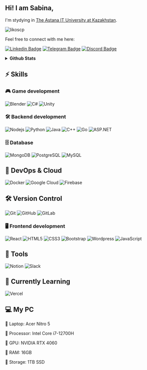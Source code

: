 ## Hi! I am Sabina,
 I'm stydying in [The Astana IT University at Kazakhstan](https://astanait.edu.kz/en/main-page/). 
 <p align="left"> <img src="https://komarev.com/ghpvc/?username=likoscp&label=Profile%20views&color=0e75b6&style=flat" alt="likoscp" /> </p>

Feel free to connect with me here:

[![Linkedin Badge](https://img.shields.io/badge/-LinkedIn_sabina-00599C?style=flat&logo=LinkedIn&logoColor=white&link=https://www.linkedin.com/in/sabina-abdikhalikova/)](https://www.linkedin.com/in/sabina-abdikhalikova/)
[![Telegram Badge](https://img.shields.io/badge/-@binaforjob-blue?style=flat-square&logo=telegram&logoColor=white&link=https://t.me/binaforjob/)](https://t.me/binaforjob)
[![Discord Badge](https://img.shields.io/badge/-@binaforjob-5662f6?style=flat-square&logo=Discord&logoColor=white&link=https://t.me/binaforjob/)](https://t.me/binaforjob)


<details>
  <summary><b> Github Stats</b></summary>

![Github Stats](https://github-readme-stats.vercel.app/api?username=likoscp&show_icons=true&locale=en) ![Github Stats](https://github-readme-stats.vercel.app/api/top-langs/?username=likoscp&exclude_repo=KNN-Image-Classification&show_icons=true&hide_border=true&layout=compact&langs_count=8)
</details>

## ⚡ Skills
### 🎮 Game development
![Blender](https://img.shields.io/badge/-Blender-black?style=flat-square&logo=blender)
![C#](https://img.shields.io/badge/-CSharp-black?style=flat-square&logo=sharp)
![Unity](https://img.shields.io/badge/-Unity-black?style=flat-square&logo=unity)

### 🛠️ Backend development
![Nodejs](https://img.shields.io/badge/-Nodejs-black?style=flat-square&logo=Node.js)
![Python](https://img.shields.io/badge/-Python-black?style=flat-square&logo=Python)
![Java](https://img.shields.io/badge/-java-E34A86?style=flat-square&logo=java)
![C++](https://img.shields.io/badge/-C++-00599C?style=flat-square&logo=c)
![Go](https://img.shields.io/badge/-Go-00599C?style=flat-square&logo=Go&logoColor=white)
![ASP.NET](https://img.shields.io/badge/-ASP.NET-black?style=flat-square&logo=.net)

### 🗄️ Database
![MongoDB](https://img.shields.io/badge/-MongoDB-black?style=flat-square&logo=mongodb)
![PostgreSQL](https://img.shields.io/badge/-PostgreSQL-blue?style=flat-square&logo=postgresql&logoColor=white)
![MySQL](https://img.shields.io/badge/-MySQL-black?style=flat-square&logo=mysql)
## 🚀 DevOps & Cloud
![Docker](https://img.shields.io/badge/-Docker-black?style=flat-square&logo=docker)
![Google Cloud](https://img.shields.io/badge/Google%20Cloud-black?style=flat-square&logo=google-cloud)
![Firebase](https://img.shields.io/badge/-Firebase-black?style=flat-square&logo=firebase)

## 🛠️  Version Control
![Git](https://img.shields.io/badge/-Git-black?style=flat-square&logo=git)
![GitHub](https://img.shields.io/badge/-GitHub-181717?style=flat-square&logo=github)
![GitLab](https://img.shields.io/badge/-GitLab-black?style=flat-square&logo=gitlab)
### 🖥️ Frontend development
![React](https://img.shields.io/badge/-React-black?style=flat-square&logo=react)
![HTML5](https://img.shields.io/badge/-HTML5-E34F26?style=flat-square&logo=html5&logoColor=white)
![CSS3](https://img.shields.io/badge/-CSS3-1572B6?style=flat-square&logo=css3)
![Bootstrap](https://img.shields.io/badge/-Bootstrap-563D7C?style=flat-square&logo=bootstrap&logoColor=white)
![Wordpress](https://img.shields.io/badge/-Wordpress-black?style=flat-square&logo=Wordpress)
![JavaScript](https://img.shields.io/badge/-JavaScript-black?style=flat-square&logo=javascript)
## 🔧 Tools 
![Notion](https://img.shields.io/badge/-Notion-black?style=flat-square&logo=Notion)
![Slack](https://img.shields.io/badge/-Slack-black?style=flat-square&logo=Slack)

## 🌱 Currently Learning 
![Vercel](https://img.shields.io/badge/-Vercel-black?style=flat-square&logo=Vercel)

## 💻 My PC
🔹 Laptop: Acer Nitro 5

🔹 Processor: Intel Core i7-12700H

🔹 GPU: NVIDIA RTX 4060

🔹 RAM: 16GB

🔹 Storage: 1TB SSD

